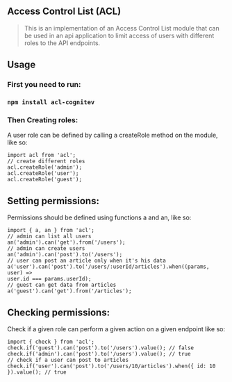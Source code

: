 ## Access Control List (ACL)

> This is an implementation of an Access Control List module that can be used in an api application to limit access of users with different roles to the API endpoints.

## Usage

### First you need to run:

### `npm install acl-cognitev`

### Then Creating roles:

A user role can be defined by calling a createRole method on the module, like so:

```
import acl from 'acl';
// create different roles
acl.createRole('admin');
acl.createRole('user');
acl.createRole('guest');
```
## Setting permissions:

Permissions should be defined using functions a and an, like so:

```
import { a, an } from 'acl';
// admin can list all users
an('admin').can('get').from('/users');
// admin can create users
an('admin').can('post').to('/users');
// user can post an article only when it's his data
a('user').can('post').to('/users/:userId/articles').when((params, user) =>
user.id === params.userId);
// guest can get data from articles
a('guest').can('get').from('/articles');
```

## Checking permissions:
Check if a given role can perform a given action on a given endpoint like so:
```
import { check } from 'acl';
check.if('guest').can('post').to('/users').value(); // false
check.if('admin').can('post').to('/users').value(); // true
// check if a user can post to articles
check.if('user').can('post').to('/users/10/articles').when({ id: 10 }).value(); // true
```

